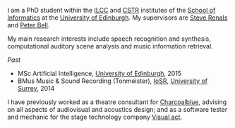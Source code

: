 I am a PhD student within the [ILCC] and [CSTR] institutes of the [School of Informatics] at the [University of Edinburgh]. My supervisors are [Steve Renals] and [Peter Bell].

My main research interests include speech recognition and synthesis, computational auditory scene analysis and music information retrieval.

*Past*

- MSc Artificial Intelligence, [University of Edinburgh], 2015
- BMus Music & Sound Recording (Tonmeister), [IoSR], [University of Surrey], 2014 

I have previously worked as a theatre consultant for [Charcoalblue], advising on all aspects of audiovisual and acoustics design; and as a software tester and mechanic for the stage technology company [Visual act].

[University of Edinburgh]: http://www.ed.ac.uk
[University of Surrey]: http://www.surrey.ac.uk
[IoSR]: http://iosr.surrey.ac.uk
[School of Informatics]: http://www.ed.ac.uk/informatics/
[CSTR]: http://www.cstr.ed.ac.uk
[ILCC]: http://www.ilcc.inf.ed.ac.uk
[Steve Renals]: http://homepages.inf.ed.ac.uk/srenals/
[Peter Bell]: http://homepages.inf.ed.ac.uk/pbell1/
[Charcoalblue]: http://www.charcoalblue.com
[Visual act]: http://visualact.net
